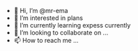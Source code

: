 - 👋 Hi, I’m @mr-ema
- 👀 I’m interested in plans
- 🌱 I’m currently learning expess currently
- 💞️ I’m looking to collaborate on ...
- 📫 How to reach me ...

<!---
mr-ema/mr-ema is a ✨ special ✨ repository because its `README.md` (this file) appears on your GitHub profile.
You can click the Preview link to take a look at your changes.
--->
